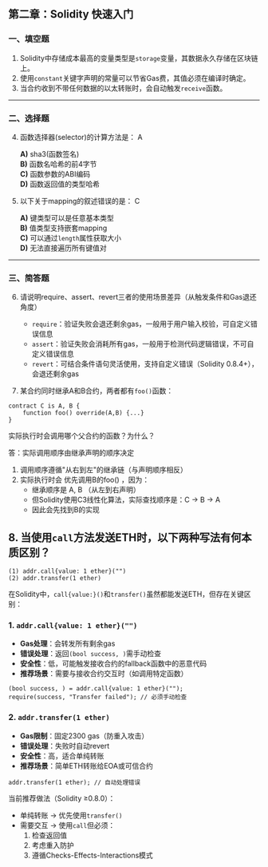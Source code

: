 ## 第二章：Solidity 快速入门

### 一、填空题

1. Solidity中存储成本最高的变量类型是`storage`变量，其数据永久存储在区块链上。  
2. 使用`constant`关键字声明的常量可以节省Gas费，其值必须在编译时确定。  
3. 当合约收到不带任何数据的以太转账时，会自动触发`receive`函数。  

---

### 二、选择题

4. 函数选择器(selector)的计算方法是： A

   **A)** sha3(函数签名)  
   **B)** 函数名哈希的前4字节  
   **C)** 函数参数的ABI编码  
   **D)** 函数返回值的类型哈希  

5. 以下关于mapping的叙述错误的是：  C

   **A)** 键类型可以是任意基本类型  
   **B)** 值类型支持嵌套mapping  
   **C)** 可以通过`length`属性获取大小  
   **D)** 无法直接遍历所有键值对  


---

### 三、简答题

6. 请说明require、assert、revert三者的使用场景差异（从触发条件和Gas退还角度）
   
   - `require`：验证失败会退还剩余gas，一般用于用户输入校验，可自定义错误信息
   - `assert`：验证失败会消耗所有gas，一般用于检测代码逻辑错误，不可自定义错误信息
   - `revert`：可结合条件语句灵活使用，支持自定义错误（Solidity 0.8.4+），会退还剩余gas

7. 某合约同时继承A和B合约，两者都有`foo()`函数：

```solidity
contract C is A, B {
    function foo() override(A,B) {...}
}
```

实际执行时会调用哪个父合约的函数？为什么？

  答：实际调用顺序由继承声明的顺序决定
  
  1. 调用顺序遵循"从右到左"的继承链（与声明顺序相反）
  2. 实际执行时会 优先调用B的foo() ，因为：
     - 继承顺序是 A, B （从左到右声明）
     - 但Solidity使用C3线性化算法，实际查找顺序是：C -> B -> A
     - 因此会先找到B的实现

## 8. 当使用`call`方法发送ETH时，以下两种写法有何本质区别？

```solidity
(1) addr.call{value: 1 ether}("")
(2) addr.transfer(1 ether)
```

在Solidity中，`call{value:}()`和`transfer()`虽然都能发送ETH，但存在关键区别：

### 1. `addr.call{value: 1 ether}("")`
- **Gas处理**：会转发所有剩余gas
- **错误处理**：返回`(bool success, )`需手动检查
- **安全性**：低，可能触发接收合约的fallback函数中的恶意代码
- **推荐场景**：需要与接收合约交互时（如调用特定函数）

```solidity
(bool success, ) = addr.call{value: 1 ether}("");
require(success, "Transfer failed"); // 必须手动检查
```

### 2. `addr.transfer(1 ether)`
- **Gas限制**：固定2300 gas（防重入攻击）
- **错误处理**：失败时自动revert
- **安全性**：高，适合单纯转账
- **推荐场景**：简单ETH转账给EOA或可信合约

```solidity
addr.transfer(1 ether); // 自动处理错误
```

当前推荐做法（Solidity ≥0.8.0）：
- 单纯转账 → 优先使用`transfer()`
- 需要交互 → 使用`call`但必须：
  1. 检查返回值
  2. 考虑重入防护
  3. 遵循Checks-Effects-Interactions模式
